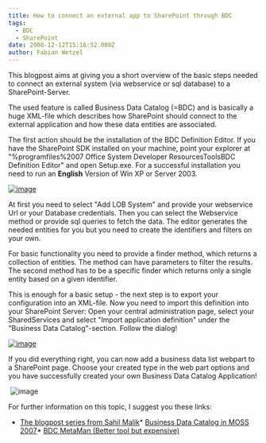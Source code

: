 ```yaml
---
title: How to connect an external app to SharePoint through BDC
tags:
  - BDC
  - SharePoint
date: 2008-12-12T15:16:52.000Z
author: Fabian Wetzel
---
```


This blogpost aims at giving you a short overview of the basic steps needed to connect an external system (via webservice or sql database) to a SharePoint-Server.

The used feature is called Business Data Catalog (=BDC) and is basically a huge XML-file which describes how SharePoint should connect to the external application and how these data entities are associated.

The first action should be the installation of the BDC Definition Editor. If you have the SharePoint SDK installed on your machine, point your explorer at &quot;%programfiles%2007 Office System Developer ResourcesToolsBDC Definition Editor&quot; and open Setup.exe. For a successful installation you need to run an **English** Version of Win XP or Server 2003.

[![image](image-thumb2.png)](image5.png) 

At first you need to select &quot;Add LOB System&quot; and provide your webservice Url or your Database credentials. Then you can select the Webservice method or provide sql queries to fetch the data. The editor generates the needed entities for you but you need to create the identifiers and filters on your own.

For basic functionality you need to provide a finder method, which returns a collection of entities. The method can have parameters to filter the results. The second method has to be a specific finder which returns only a single entity based on a given identifier.

This is enough for a basic setup - the next step is to export your configuration into an XML-file. Now you need to import this definition into your SharePoint Server: Open your central administration page, select your SharedServices and select &quot;Import application definition&quot; under the &quot;Business Data Catalog&quot;-section. Follow the dialog!

[![image](image-thumb3.png)](image6.png)&#160; 

If you did everything right, you can now add a business data list webpart to a SharePoint page. Choose your created type in the web part options and you have successfully created your own Business Data Catalog Application!

&#160;![image](image7.png)

For further information on this topic, I suggest you these links:

*   [The blogpost series from Sahil Malik](http://blah.winsmarts.com/2007-4-SharePoint_2007__BDC_-_The_Business_Data_Catalog.aspx)*   [Business Data Catalog in MOSS 2007](http://dotnetdreamer.wordpress.com/category/moss-2007/ "http://dotnetdreamer.wordpress.com/category/moss-2007/")*   [BDC MetaMan (Better tool but expensive)](http://www.lightningtools.com/bdc-meta-man/default.aspx "http://www.lightningtools.com/bdc-meta-man/default.aspx")


